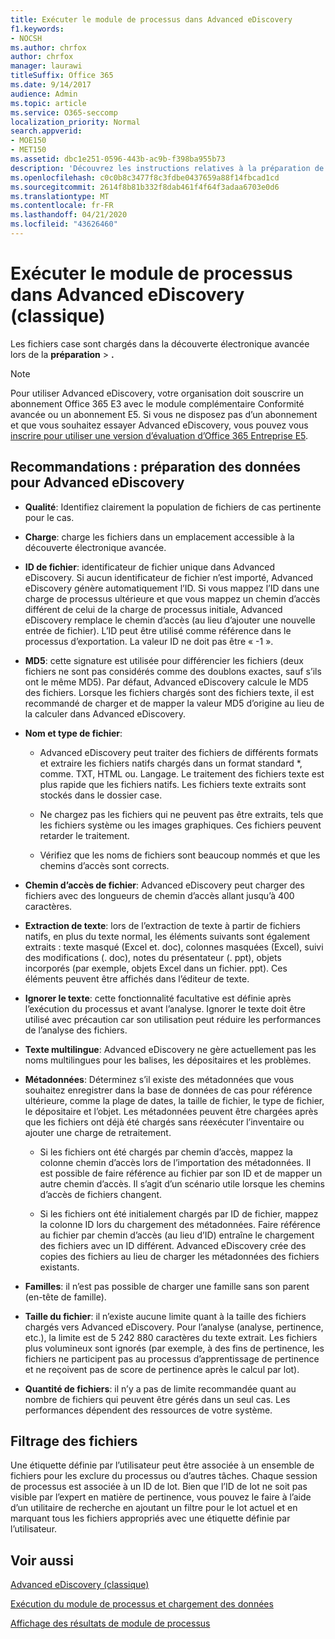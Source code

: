 ```yaml
---
title: Exécuter le module de processus dans Advanced eDiscovery
f1.keywords:
- NOCSH
ms.author: chrfox
author: chrfox
manager: laurawi
titleSuffix: Office 365
ms.date: 9/14/2017
audience: Admin
ms.topic: article
ms.service: O365-seccomp
localization_priority: Normal
search.appverid:
- MOE150
- MET150
ms.assetid: dbc1e251-0596-443b-ac9b-f398ba955b73
description: 'Découvrez les instructions relatives à la préparation de fichiers de cas de données pour analyse avec Advanced eDiscovery.  '
ms.openlocfilehash: c0c0b8c3477f8c3fdbe0437659a88f14fbcad1cd
ms.sourcegitcommit: 2614f8b81b332f8dab461f4f64f3adaa6703e0d6
ms.translationtype: MT
ms.contentlocale: fr-FR
ms.lasthandoff: 04/21/2020
ms.locfileid: "43626460"
---
```

# <a name="run-the-process-module-in-advanced-ediscovery-classic"></a>Exécuter le module de processus dans Advanced eDiscovery (classique)

Les fichiers case sont chargés dans la découverte électronique avancée lors de la **préparation** \> **.** 
  
> [!NOTE]
> Pour utiliser Advanced eDiscovery, votre organisation doit souscrire un abonnement Office 365 E3 avec le module complémentaire Conformité avancée ou un abonnement E5. Si vous ne disposez pas d’un abonnement et que vous souhaitez essayer Advanced eDiscovery, vous pouvez vous [inscrire pour utiliser une version d’évaluation d’Office 365 Entreprise E5](https://go.microsoft.com/fwlink/p/?LinkID=698279). 
  
## <a name="guidelines-preparing-data-for-advanced-ediscovery"></a>Recommandations : préparation des données pour Advanced eDiscovery

- **Qualité**: Identifiez clairement la population de fichiers de cas pertinente pour le cas.
    
- **Charge**: charge les fichiers dans un emplacement accessible à la découverte électronique avancée.
    
- **ID de fichier**: identificateur de fichier unique dans Advanced eDiscovery. Si aucun identificateur de fichier n’est importé, Advanced eDiscovery génère automatiquement l’ID. Si vous mappez l’ID dans une charge de processus ultérieure et que vous mappez un chemin d’accès différent de celui de la charge de processus initiale, Advanced eDiscovery remplace le chemin d’accès (au lieu d’ajouter une nouvelle entrée de fichier). L’ID peut être utilisé comme référence dans le processus d’exportation. La valeur ID ne doit pas être « -1 ».
    
- **MD5**: cette signature est utilisée pour différencier les fichiers (deux fichiers ne sont pas considérés comme des doublons exactes, sauf s’ils ont le même MD5). Par défaut, Advanced eDiscovery calcule le MD5 des fichiers. Lorsque les fichiers chargés sont des fichiers texte, il est recommandé de charger et de mapper la valeur MD5 d’origine au lieu de la calculer dans Advanced eDiscovery.
    
- **Nom et type de fichier**:
    
  - Advanced eDiscovery peut traiter des fichiers de différents formats et extraire les fichiers natifs chargés dans un format standard \*, comme. TXT, HTML ou. Langage. Le traitement des fichiers texte est plus rapide que les fichiers natifs. Les fichiers texte extraits sont stockés dans le dossier case.
    
  - Ne chargez pas les fichiers qui ne peuvent pas être extraits, tels que les fichiers système ou les images graphiques. Ces fichiers peuvent retarder le traitement.
    
  - Vérifiez que les noms de fichiers sont beaucoup nommés et que les chemins d’accès sont corrects.
    
- **Chemin d’accès de fichier**: Advanced eDiscovery peut charger des fichiers avec des longueurs de chemin d’accès allant jusqu’à 400 caractères.
    
- **Extraction de texte**: lors de l’extraction de texte à partir de fichiers natifs, en plus du texte normal, les éléments suivants sont également extraits : texte masqué (Excel et. doc), colonnes masquées (Excel), suivi des modifications (. doc), notes du présentateur (. ppt), objets incorporés (par exemple, objets Excel dans un fichier. ppt). Ces éléments peuvent être affichés dans l’éditeur de texte.
    
- **Ignorer le texte**: cette fonctionnalité facultative est définie après l’exécution du processus et avant l’analyse. Ignorer le texte doit être utilisé avec précaution car son utilisation peut réduire les performances de l’analyse des fichiers.
    
- **Texte multilingue**: Advanced eDiscovery ne gère actuellement pas les noms multilingues pour les balises, les dépositaires et les problèmes.
    
- **Métadonnées**: Déterminez s’il existe des métadonnées que vous souhaitez enregistrer dans la base de données de cas pour référence ultérieure, comme la plage de dates, la taille de fichier, le type de fichier, le dépositaire et l’objet. Les métadonnées peuvent être chargées après que les fichiers ont déjà été chargés sans réexécuter l’inventaire ou ajouter une charge de retraitement. 
    
  - Si les fichiers ont été chargés par chemin d’accès, mappez la colonne chemin d’accès lors de l’importation des métadonnées. Il est possible de faire référence au fichier par son ID et de mapper un autre chemin d’accès. Il s’agit d’un scénario utile lorsque les chemins d’accès de fichiers changent.
    
  - Si les fichiers ont été initialement chargés par ID de fichier, mappez la colonne ID lors du chargement des métadonnées. Faire référence au fichier par chemin d’accès (au lieu d’ID) entraîne le chargement des fichiers avec un ID différent. Advanced eDiscovery crée des copies des fichiers au lieu de charger les métadonnées des fichiers existants.
    
- **Familles**: il n’est pas possible de charger une famille sans son parent (en-tête de famille). 
    
- **Taille du fichier**: il n’existe aucune limite quant à la taille des fichiers chargés vers Advanced eDiscovery. Pour l’analyse (analyse, pertinence, etc.), la limite est de 5 242 880 caractères du texte extrait. Les fichiers plus volumineux sont ignorés (par exemple, à des fins de pertinence, les fichiers ne participent pas au processus d’apprentissage de pertinence et ne reçoivent pas de score de pertinence après le calcul par lot).
    
- **Quantité de fichiers**: il n’y a pas de limite recommandée quant au nombre de fichiers qui peuvent être gérés dans un seul cas. Les performances dépendent des ressources de votre système. 
    
## <a name="filtering-files"></a>Filtrage des fichiers

Une étiquette définie par l’utilisateur peut être associée à un ensemble de fichiers pour les exclure du processus ou d’autres tâches. Chaque session de processus est associée à un ID de lot. Bien que l’ID de lot ne soit pas visible par l’expert en matière de pertinence, vous pouvez le faire à l’aide d’un utilitaire de recherche en ajoutant un filtre pour le lot actuel et en marquant tous les fichiers appropriés avec une étiquette définie par l’utilisateur. 
  
## <a name="see-also"></a>Voir aussi

[Advanced eDiscovery (classique)](office-365-advanced-ediscovery.md)
  
[Exécution du module de processus et chargement des données](run-the-process-module-and-load-data-in-advanced-ediscovery.md)
  
[Affichage des résultats de module de processus](view-process-module-results-in-advanced-ediscovery.md)

